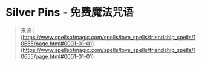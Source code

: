 <!--yml

category: 未分类

date: 2024-06-12 18:47:23

-->

# Silver Pins - 免费魔法咒语

> 来源：[https://www.spellsofmagic.com/spells/love_spells/friendship_spells/10655/page.html#0001-01-01](https://www.spellsofmagic.com/spells/love_spells/friendship_spells/10655/page.html#0001-01-01)
